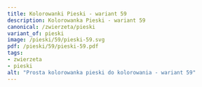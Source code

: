 ```yaml
---
title: Kolorowanki Pieski - wariant 59
description: Kolorowanka Pieski - wariant 59
canonical: /zwierzeta/pieski
variant_of: pieski
image: /pieski/59/pieski-59.svg
pdf: /pieski/59/pieski-59.pdf
tags:
- zwierzeta
- pieski
alt: "Prosta kolorowanka pieski do kolorowania - wariant 59"
---
```

